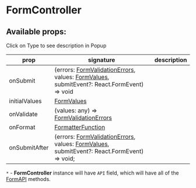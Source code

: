 # FormController

## Available props:
<p class="category">Click on Type to see description in Popup</p>

| prop          | signature | description |
| ------------- | --- | --- |
| onSubmit      | (errors: [FormValidationErrors][FormValidationErrors], values: [FormValues][FormValues], submitEvent?: React.FormEvent<any>) => void |
| initialValues | [FormValues][FormValues] |
| onValidate    | (values: any) => [FormValidationErrors][FormValidationErrors] |
| onFormat      | [FormatterFunction][FormatterFunction] |
| onSubmitAfter | (errors: [FormValidationErrors][FormValidationErrors], values: [FormValues][FormValues], submitEvent?: React.FormEvent<any>) => void; |

`*` - **FormController** instance will have `API` field, which will have all of the [FormAPI][FormAPI] methods.

[FormatterFunction]: /types/FormatterFunction
[FormValidationErrors]: /types/FormValidationErrors
[FormValues]: /types/FormValues
[FormAPI]: /types/FormAPI
